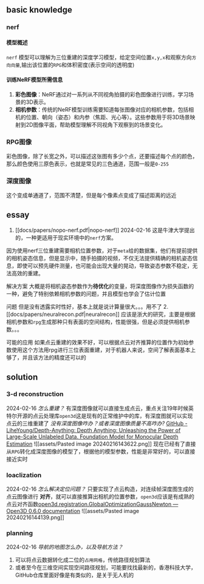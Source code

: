 
## basic knowledge
### nerf
#### 模型概述
`nerf` 模型可以理解为三位重建的深度学习模型，给定空间位置`x,y,x`和观察方向`方向向量`,输出该位置的`RPG`和体积密度\(表示空间的透明度)

#### 训练NeRF模型所需信息
1. **彩色图像**：NeRF通过对一系列从不同视角拍摄的彩色图像进行训练，学习场景的3D表示。
2. **相机参数**：传统的NeRF模型训练需要知道每张图像对应的相机参数，包括相机的位置、朝向（姿态）和内参（焦距、光心等）。这些参数用于将3D场景映射到2D图像平面，帮助模型理解不同视角下观察到的场景变化。
### RPG图像
彩色图像，除了长宽之外，可以描述这张图有多少个点，还要描述每个点的颜色，那么颜色使用三原色表示，也就是常见的三色通道，范围一般是`0-255`
### 深度图像
这个变成单通道了，范围不清楚，但是每个像素点变成了描述距离的远近
## essay
1. [[docs/papers/nopo-nerf.pdf|nopo-nerf]]
2024-02-16
这是牛津大学提出的，一种更适用于现实环境中的`nerf`方案。

因为使用nerf三位重建需要相机位置参数，对于`meta`给的数据集，他们有提前提供的相机姿态信息，但是显示中，随手拍摄的视频，不仅无法提供精确的相机姿态信息，即使可以预先硬件测量，也可能会出现大量的晃动，导致姿态参数不稳定，无法高效的重建。

解决方案
大概是将相机姿态参数作为**待优化**的变量，将深度图像作为损失函数的一种，避免了特别依赖相机参数的问题，并且模型也学会了估计位置

问题
但是没有透露实时性好，基本上就是说计算量很大。。。用不了
2. [[docs/papers/neuralrecon.pdf|neuralrecon]]
应该是浙大的研究，主要是根据相机参数和`rpg`生成那种只有表面的空间结构，性能很强，但是必须提供相机参数。。。

可能的应用
如果点云重建的效果不好，可以根据点云对齐推算的位置作为初始参数使用这个方法用rpg进行三位表面重建，对于机器人来说，空间了解表面基本上够了，并且该方法的精度还可以的


## solution
### 3-d reconstruction
2024-02-16
*怎么重建？*
有深度图像就可以直接生成点云，重点关注19年时候英特尔开源的点云处理库`open3d`这是现有的正常维护中的库，有深度图就可以实现点云的三维重建了
*没有深度图像咋办？或者深度图像质量不高咋办?*
[GitHub - LiheYoung/Depth-Anything: Depth Anything: Unleashing the Power of Large-Scale Unlabeled Data. Foundation Model for Monocular Depth Estimation](https://github.com/LiheYoung/Depth-Anything)
![[assets/Pasted image 20240216143622.png]]
现在已经有了直接从`RPG`转化成深度图像的模型了，根据他的模型参数，性能是非常好的，可以直接接近实时

### loaclization
2024-02-16
*怎么解决定位问题？*
只要实现了点云构造，对连续帧深度图生成的点云图像进行 **对齐**，就可以直接推算出相机的位置参数，`open3d`应该是有成熟的点云对齐函数[open3d.registration.GlobalOptimizationGaussNewton — Open3D 0.6.0 documentation](https://www.open3d.org/docs/0.6.0/python_api/open3d.registration.GlobalOptimizationGaussNewton.html)
![[assets/Pasted image 20240216144139.png]]



### planning 
2024-02-16
*导航的地图怎么办，以及导航方法？*
1. 可以将点云数据转化成二位的`占用网格`，传统路径规划算法
2. 或者至今在三维空间实现空间路径规划，可能要找找最新的，香港科技大学，GitHub仓库里面好像是有类似的，是关于无人机的